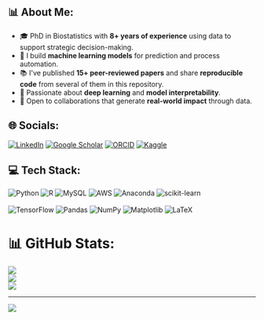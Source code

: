 ## 📊 About Me:
- 🎓 PhD in Biostatistics with **8+ years of experience** using data to support strategic decision-making.  
- 🤖 I build **machine learning models** for prediction and process automation.  
- 📚 I've published **15+ peer-reviewed papers** and share **reproducible code** from several of them in this repository.  
- 🧠 Passionate about **deep learning** and **model interpretability**.  
- 🌱 Open to collaborations that generate **real-world impact** through data.

## 🌐 Socials:
[![LinkedIn](https://img.shields.io/badge/LinkedIn-%230077B5.svg?logo=linkedin&logoColor=white)](https://linkedin.com/in/adrian-quintero-sarmiento)
[![Google Scholar](https://img.shields.io/badge/Google%20Scholar-4285F4?style=for-the-badge&logo=GoogleScholar&logoColor=white)](https://scholar.google.com/citations?user=7AQojCwAAAAJ&hl=es)
[![ORCID](https://img.shields.io/badge/ORCID-A6CE39?style=for-the-badge&logo=orcid&logoColor=white)](https://orcid.org/0000-0001-7268-2221)
[![Kaggle](https://img.shields.io/badge/Kaggle-%2312100E.svg?style=for-the-badge&logo=kaggle&logoColor=white)](https://www.kaggle.com/adrianquintero88)

## 💻 Tech Stack:

![Python](https://img.shields.io/badge/python-3670A0?style=for-the-badge&logo=python&logoColor=ffdd54)
![R](https://img.shields.io/badge/r-%23276DC3.svg?style=for-the-badge&logo=r&logoColor=white)
![MySQL](https://img.shields.io/badge/mysql-4479A1.svg?style=for-the-badge&logo=mysql&logoColor=white)
![AWS](https://img.shields.io/badge/AWS-%23FF9900.svg?style=for-the-badge&logo=amazon-aws&logoColor=white)
![Anaconda](https://img.shields.io/badge/Anaconda-%2344A833.svg?style=for-the-badge&logo=anaconda&logoColor=white)
![scikit-learn](https://img.shields.io/badge/scikit--learn-%23F7931E.svg?style=for-the-badge&logo=scikit-learn&logoColor=white)  
<br>
![TensorFlow](https://img.shields.io/badge/TensorFlow-%23FF6F00.svg?style=for-the-badge&logo=TensorFlow&logoColor=white)
![Pandas](https://img.shields.io/badge/pandas-%23150458.svg?style=for-the-badge&logo=pandas&logoColor=white)
![NumPy](https://img.shields.io/badge/numpy-%23013243.svg?style=for-the-badge&logo=numpy&logoColor=white)
![Matplotlib](https://img.shields.io/badge/Matplotlib-%23ffffff.svg?style=for-the-badge&logo=Matplotlib&logoColor=black)
![LaTeX](https://img.shields.io/badge/latex-%23008080.svg?style=for-the-badge&logo=latex&logoColor=white)
# 📊 GitHub Stats:
![](https://github-readme-stats.vercel.app/api?username=Adrianquintero88&theme=dark&hide_border=false&include_all_commits=false&count_private=false)<br/>
![](https://nirzak-streak-stats.vercel.app/?user=Adrianquintero88&theme=dark&hide_border=false)<br/>
![](https://github-readme-stats.vercel.app/api/top-langs/?username=Adrianquintero88&theme=dark&hide_border=false&include_all_commits=false&count_private=false&layout=compact)

---
[![](https://visitcount.itsvg.in/api?id=Adrianquintero88&icon=0&color=0)](https://visitcount.itsvg.in)

<!-- Proudly created with GPRM ( https://gprm.itsvg.in ) -->
